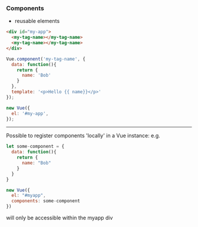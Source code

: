 ### Components
- reusable elements
```html
<div id="my-app">
  <my-tag-name></my-tag-name>
  <my-tag-name></my-tag-name>
</div>
```
```javascript
Vue.component('my-tag-name', {
  data: function(){
    return {
      name: 'Bob'
    }
  },
  template: '<p>Hello {{ name}}</p>'
});

new Vue({
  el: '#my-app',
});
```
----
Possible to register components 'locally' in a Vue instance:
e.g.
```javascript
let some-component = {
  data: function(){
    return {
      name: "Bob"
    }
  }
}

new Vue({
  el: "#myapp",
  components: some-component
})
```
<some-component> will only be accessible within the myapp div
